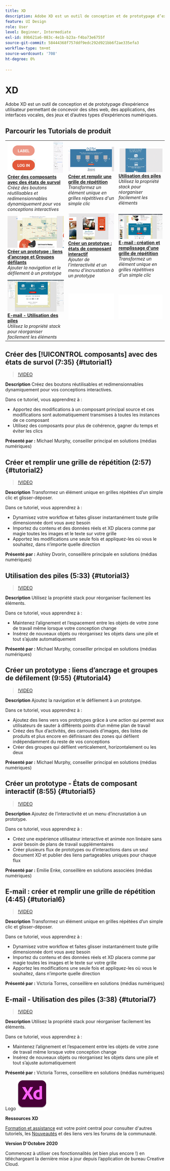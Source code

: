 ```yaml
---
title: XD
description: Adobe XD est un outil de conception et de prototypage d’expérience utilisateur permettant de concevoir des sites web, des applications, des interfaces vocales, des jeux et d’autres types d’expériences numériques
feature: UI Design
role: User
level: Beginner, Intermediate
exl-id: 89b621a6-083c-4e1b-b23a-f4ba73e6755f
source-git-commit: 58444368f757ddf9edc292d921bb6f2ae335efa3
workflow-type: tm+mt
source-wordcount: '708'
ht-degree: 0%

---
```


# XD

Adobe XD est un outil de conception et de prototypage d’expérience utilisateur permettant de concevoir des sites web, des applications, des interfaces vocales, des jeux et d’autres types d’expériences numériques.

## Parcourir les Tutorials de produit

<table style="table-layout:fixed">
<tr>
 <td>
   <a href="xd.md#tutorial1">
      <img alt="Création de composants avec des états de survol" src="../assets/Xd_hoverstates_components_thumbnail.jpg" />
   </a>
    <div>
   <a href="xd.md#tutorial1"><strong>Créer des composants avec des états de survol</strong></a>
    </div>
    <em>Créez des boutons réutilisables et redimensionnables dynamiquement pour vos conceptions interactives</em>
    <br>
  </td>
  <td>
    <a href="xd.md#tutorial2">
        <img alt="Création et remplissage d’une grille de répétition" src="../assets/XD_repeatgrid_thumbnail.jpg" />
    </a>
    <div>
    <a href="xd.md#tutorial2"><strong>Créer et remplir une grille de répétition</strong></a>
    </div>
    <em>Transformez un élément unique en grilles répétitives d'un simple clic</em>
    <br>
  </td>
  <td>
   <a href="xd.md#tutorial3">
      <img alt="Utilisation des piles" src="../assets/xd_Stacks_thumbnail.jpg" />
   </a>
    <div>
    <a href="xd.md#tutorial3"><strong>Utilisation des piles</strong></a>
    </div>
    <em>Utilisez la propriété stack pour réorganiser facilement les éléments</em>
    <br>
  </td>
</tr>
<tr>
 <td>
    <a href="xd.md#tutorial4">
        <img alt="Création d’un prototype : liens d’ancrage 
Groupes de défilement" src="../assets/XD_Scrolls_Thumbnail_Murphy.jpg" />
    </a>
    <div>
    <a href="xd.md#tutorial4"><strong>Créer un prototype : liens d’ancrage et 
Groupes défilants</strong></a>
    </div>
    <em>Ajouter la navigation et le défilement à un prototype</em>
    <br>
  </td>
  <td>
    <a href="xd.md#tutorial5">
        <img alt="Création d’un prototype : états de composant interactif" src="../assets/XD_interactiveprototypes_enke.jpg" />
    </a>
    <div>
    <a href="xd.md#tutorial5"><strong>Créer un prototype : états de composant interactif</strong></a>
    </div>
    <em>Ajouter de l'interactivité et un menu d'incrustation à un prototype</em>
    <br>
  </td>
  <td>
   <a href="xd.md#tutorial6">
      <img alt="E-mail : créer et remplir une grille de répétition" src="../assets/xd_repeat_torres.jpg" />
   </a>
    <div>
   <a href="xd.md#tutorial7"><strong>E-mail : création et remplissage d'une grille de répétition</strong></a>
    </div>
    <em>Transformez un élément unique en grilles répétitives d'un simple clic</em>
    <br>
  </td>
</tr>
<tr>
 <td>
    <a href="xd.md#tutorial7">
        <img alt="E-mail - Utilisation des piles" src="../assets/xd_stacks_torres.jpg" />
    </a>
    <div>
    <a href="xd.md#tutorial7"><strong>E-mail - Utilisation des piles</strong></a>
    </div>
    <em>Utilisez la propriété stack pour réorganiser facilement les éléments</em>
    <br>
  </td>
  <td>
    <img alt="Espaceur" src="../assets/Whitespacer.png" />
    <div>
    <br>
  </td>
  <td>
    <img alt="Espaceur" src="../assets/Whitespacer.png" />
    <div>
    <br>
  </td>
</tr>
</table>

## Créer des [!UICONTROL composants] avec des états de survol (7:35) {#tutorial1}

>[!VIDEO](https://video.tv.adobe.com/v/326874?hidetitle=true)

**Description**
Créez des boutons réutilisables et redimensionnables dynamiquement pour vos conceptions interactives.

Dans ce tutoriel, vous apprendrez à :
* Apportez des modifications à un composant principal source et ces modifications sont automatiquement transmises à toutes les instances de ce composant
* Utilisez des composants pour plus de cohérence, gagner du temps et éviter les clics

**Présenté par :**
Michael Murphy, conseiller principal en solutions (médias numériques)

## Créer et remplir une grille de répétition (2:57) {#tutorial2}

>[!VIDEO](https://video.tv.adobe.com/v/326955?hidetitle=true)

**Description**
Transformez un élément unique en grilles répétées d’un simple clic et glisser-déposer.

Dans ce tutoriel, vous apprendrez à :
* Dynamisez votre workflow et faites glisser instantanément toute grille dimensionnée dont vous avez besoin
* Importez du contenu et des données réels et XD placera comme par magie toutes les images et le texte sur votre grille
* Apportez les modifications une seule fois et appliquez-les où vous le souhaitez, dans n’importe quelle direction

**Présenté par :**
Ashley Dvorin, conseillère principale en solutions (médias numériques)

## Utilisation des piles (5:33) {#tutorial3}

>[!VIDEO](https://video.tv.adobe.com/v/326956?hidetitle=true)

**Description**
Utilisez la propriété stack pour réorganiser facilement les éléments.

Dans ce tutoriel, vous apprendrez à :
* Maintenez l’alignement et l’espacement entre les objets de votre zone de travail même lorsque votre conception change
* Insérez de nouveaux objets ou réorganisez les objets dans une pile et tout s’ajuste automatiquement

**Présenté par :**
Michael Murphy, conseiller principal en solutions (médias numériques)

## Créer un prototype : liens d’ancrage et groupes de défilement (9:55) {#tutorial4}

>[!VIDEO](https://video.tv.adobe.com/v/326957?hidetitle=true)

**Description**
Ajoutez la navigation et le défilement à un prototype.

Dans ce tutoriel, vous apprendrez à :
* Ajoutez des liens vers vos prototypes grâce à une action qui permet aux utilisateurs de sauter à différents points d’un même plan de travail
* Créez des flux d’activités, des carrousels d’images, des listes de produits et plus encore en définissant des zones qui défilent indépendamment du reste de vos conceptions
* Créer des groupes qui défilent verticalement, horizontalement ou les deux

**Présenté par :**
Michael Murphy, conseiller principal en solutions (médias numériques)

## Créer un prototype - États de composant interactif (8:55) {#tutorial5}

>[!VIDEO](https://video.tv.adobe.com/v/326958?hidetitle=true)

**Description**
Ajoutez de l’interactivité et un menu d’incrustation à un prototype.

Dans ce tutoriel, vous apprendrez à :
* Créez une expérience utilisateur interactive et animée non linéaire sans avoir besoin de plans de travail supplémentaires
* Créer plusieurs flux de prototypes ou d’interactions dans un seul document XD et publier des liens partageables uniques pour chaque flux

**Présenté par :**
Emilie Enke, conseillère en solutions associées (médias numériques)

## E-mail : créer et remplir une grille de répétition (4:45) {#tutorial6}

>[!VIDEO](https://video.tv.adobe.com/v/326775?hidetitle=true)

**Description**
Transformez un élément unique en grilles répétées d’un simple clic et glisser-déposer.

Dans ce tutoriel, vous apprendrez à :
* Dynamisez votre workflow et faites glisser instantanément toute grille dimensionnée dont vous avez besoin
* Importez du contenu et des données réels et XD placera comme par magie toutes les images et le texte sur votre grille
* Apportez les modifications une seule fois et appliquez-les où vous le souhaitez, dans n’importe quelle direction

**Présenté par :**
Victoria Torres, conseillère en solutions (médias numériques)

## E-mail - Utilisation des piles (3:38) {#tutorial7}

>[!VIDEO](https://video.tv.adobe.com/v/326759?hidetitle=true)

**Description**
Utilisez la propriété stack pour réorganiser facilement les éléments.

Dans ce tutoriel, vous apprendrez à :
* Maintenez l’alignement et l’espacement entre les objets de votre zone de travail même lorsque votre conception change
* Insérez de nouveaux objets ou réorganisez les objets dans une pile et tout s’ajuste automatiquement

**Présenté par :**
Victoria Torres, conseillère en solutions (médias numériques)

Logo ![XD](../assets/xd_appicon_96.png)

**Ressources XD**

[Formation et assistance](https://helpx.adobe.com/support/xd.html) est votre point central pour consulter d&#39;autres tutoriels, les [Nouveautés](https://helpx.adobe.com/xd/user-guide.html/xd/help/whats-new.ug.html) et des liens vers les forums de la communauté.

**Version D&#39;Octobre 2020**

Commencez à utiliser ces fonctionnalités (et bien plus encore !) en téléchargeant la dernière mise à jour depuis l’application de bureau Creative Cloud.
